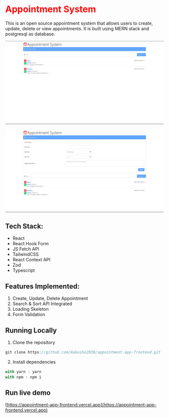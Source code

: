 ## <h1 style="color:#FF0000">Appointment System</h1>

This is an open source appointment system that allows users to create, update, delete or view appointments. It is built using MERN stack and postgresql as database.

![Alt text](public/img-1.png)

![Alt text](public/img-2.png)

## Tech Stack:

- React
- React Hook Form
- JS Fetch API
- TailwindCSS
- React Context API
- Zod
- Typescript

## Features Implemented:

1. Create, Update, Delete Appointment
2. Search & Sort API Integrated
3. Loading Skeleton
4. Form Validation

## Running Locally

1. Clone the repository

```js
git clone https://github.com/Aakashx2838/appointment-app-frontend.git
```

2. Install dependencies

```js
with yarn : yarn
with npm : npm i
```

## Run live demo

[https://appointment-app-frontend.vercel.app](https://appointment-app-frontend.vercel.app)
